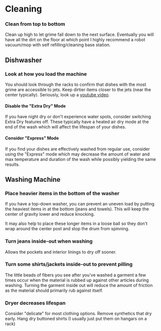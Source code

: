 # Cleaning

### Clean from top to bottom
Clean up high to let grime fall down to the next surface. 
Eventually you will have all the dirt on the floor at which point I highly recommend a robot vacuum/mop with self refilling/cleaning base station.

## Dishwasher

### Look at how you load the machine
You should look through the racks to confirm that dishes with the most grime are accessible to jets.
Keep dirtier items closer to the jets (near the center typically).
Seriously, look up a [youtube video](https://youtu.be/jHP942Livy0?si=IuwhrM9RhbpwHqQq).

#### Disable the "Extra Dry" Mode
If you have night dry or don't experience water spots, consider switching Extra Dry features off. These typically have a heated air dry mode at the end of the wash which will affect the lifespan of your dishes.

#### Consider "Express" Mode
If you find your dishes are effectively washed from regular use, consider using the "Express" mode which may decrease the amount of water and max temperature and duration of the wash while possibly yielding the same results.

## Washing Machine

### Place heavier items in the bottom of the washer
If you have a top-down washer, you can prevent an uneven load by putting the heaviest items in at the bottom (jeans and towels). This will keep the center of gravity lower and reduce knocking.

It may also help to place these longer items in a loose ball so they don't wrap around the center post and stop the drum from spinning.

### Turn jeans inside-out when washing
Allows the pockets and interior linings to dry off sooner.

### Turn some shirts/jackets inside-out to prevent pilling
The little beads of fibers you see after you've washed a garment a few times occur when the material is rubbed up against other articles during washing. Turning the garment inside out will reduce the amount of friction as the material should primarily rub against itself.

### Dryer decreases lifespan
Consider "delicate" for most clothing options. Remove synthetics that dry early. Hang dry buttoned shirts (I usually  just put them on hangars on a rack)
